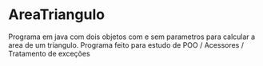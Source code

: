 # AreaTriangulo
Programa em java com dois objetos com e sem parametros para calcular a area de um triangulo. Programa feito para estudo de POO / Acessores / Tratamento de exceções
